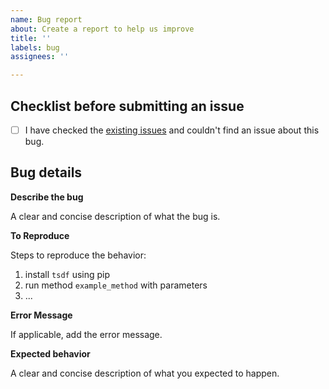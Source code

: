 ```yaml
---
name: Bug report
about: Create a report to help us improve
title: ''
labels: bug
assignees: ''

---
```


## Checklist before submitting an issue

- [ ] I have checked the [existing issues](https://github.com/biomarkersParkinson/tsdf/issues) and couldn't find an issue about this bug.

## Bug details

**Describe the bug**

A clear and concise description of what the bug is.

**To Reproduce**

Steps to reproduce the behavior:
1. install `tsdf` using pip
2. run method `example_method` with parameters
3. ...

**Error Message**

If applicable, add the error message.

**Expected behavior**

A clear and concise description of what you expected to happen.
